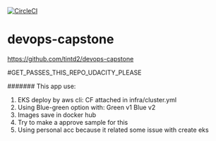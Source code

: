 [![CircleCI](https://dl.circleci.com/status-badge/img/gh/tintd2/devops-capstone/tree/main.svg?style=svg)](https://dl.circleci.com/status-badge/redirect/gh/tintd2/devops-capstone/tree/main)
# devops-capstone
https://github.com/tintd2/devops-capstone

#GET_PASSES_THIS_REPO_UDACITY_PLEASE

#######
This app use:
1. EKS deploy by aws cli: CF attached in infra/cluster.yml
2. Using Blue-green option
  with: Green v1
        Blue v2
3. Images save in docker hub
4. Try to make a approve sample for this
5. Using personal acc because it related some issue with create eks
